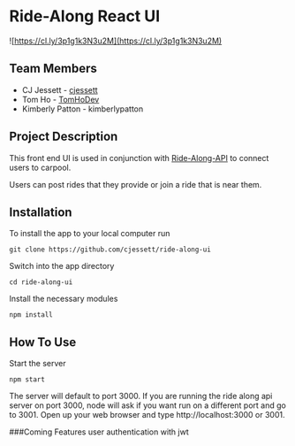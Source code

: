 # Ride-Along React UI

![https://cl.ly/3p1g1k3N3u2M](https://cl.ly/3p1g1k3N3u2M)

## Team Members

- CJ Jessett - [cjessett](https://github.com/cjessett)
- Tom Ho - [TomHoDev](https://github.com/TomHoDev)
- Kimberly Patton - kimberlypatton

## Project Description

This front end UI is used in conjunction with [Ride-Along-API](https://github.com/cjessett/ride-along) to connect users to carpool. 

Users can post rides that they provide or join a ride that is near them. 

## Installation 
To install the app to your local computer run

    git clone https://github.com/cjessett/ride-along-ui

Switch into the app directory

    cd ride-along-ui

Install the necessary modules

    npm install

## How To Use
Start the server

    npm start 

The server will default to port 3000. If you are running the ride along api server on port 3000, node will ask if you want run on a different port and go to 3001. Open up your web browser and type http://localhost:3000 or 3001.

###Coming Features
user authentication with jwt
